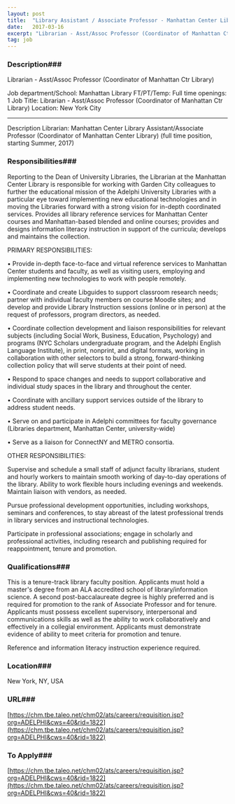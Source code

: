 ```yaml
---
layout: post
title:  "Library Assistant / Associate Professor - Manhattan Center Library"
date:   2017-03-16
excerpt: "Librarian - Asst/Assoc Professor (Coordinator of Manhattan Ctr Library) Job department/School: Manhattan Library FT/PT/Temp: Full time openings: 1 Job Title: Librarian - Asst/Assoc Professor (Coordinator of Manhattan Ctr Library) Location: New York City ________________________________________ Description Librarian: Manhattan Center Library Assistant/Associate Professor (Coordinator of Manhattan Center Library) (full time position, starting..."
tag: job
---
```


### Description###

Librarian - Asst/Assoc Professor 
(Coordinator of Manhattan Ctr Library)

Job department/School: Manhattan Library
FT/PT/Temp: Full time
openings: 1
Job Title: Librarian - Asst/Assoc Professor (Coordinator of Manhattan Ctr Library)
Location: New York City

________________________________________

Description
Librarian: Manhattan Center Library 
Assistant/Associate Professor (Coordinator of Manhattan Center Library)
(full time position, starting Summer, 2017)


### Responsibilities###

Reporting to the Dean of University Libraries, the Librarian at the Manhattan Center Library is responsible for working with Garden City colleagues to further the educational mission of the Adelphi University Libraries with a particular eye toward implementing new educational technologies and in moving the Libraries forward with a strong vision for in-depth coordinated services. Provides all library reference services for Manhattan Center courses and Manhattan-based blended and online courses; provides and designs information literacy instruction in support of the curricula; develops and maintains the collection.

PRIMARY RESPONSIBILITIES:

• Provide in-depth face-to-face and virtual reference services to Manhattan Center students and faculty, as well as visiting users, employing and implementing new technologies to work with people remotely.

• Coordinate and create Libguides to support classroom research needs; partner with individual faculty members on course Moodle sites; and develop and provide Library Instruction sessions (online or in person) at the request of professors, program directors, as needed.

• Coordinate collection development and liaison responsibilities for relevant subjects (including Social Work, Business, Education, Psychology) and programs (NYC Scholars undergraduate program, and the Adelphi English Language Institute), in print, nonprint, and digital formats, working in collaboration with other selectors to build a strong, forward-thinking collection policy that will serve students at their point of need. 

• Respond to space changes and needs to support collaborative and individual study spaces in the library and throughout the center.

• Coordinate with ancillary support services outside of the library to address student needs.

• Serve on and participate in Adelphi committees for faculty governance (Libraries department, Manhattan Center, university-wide)

• Serve as a liaison for ConnectNY and METRO consortia.

OTHER RESPONSIBILITIES:

Supervise and schedule a small staff of adjunct faculty librarians, student and hourly workers to maintain smooth working of day-to-day operations of the library. Ability to work flexible hours including evenings and weekends. Maintain liaison with vendors, as needed.

Pursue professional development opportunities, including workshops, seminars and conferences, to stay abreast of the latest professional trends in library services and instructional technologies.

Participate in professional associations; engage in scholarly and professional activities, including research and publishing required for reappointment, tenure and promotion.


### Qualifications###

This is a tenure-track library faculty position. Applicants must hold a master's degree from an ALA accredited school of library/information science. A second post-baccalaureate degree is highly preferred and is required for promotion to the rank of Associate Professor and for tenure. Applicants must possess excellent supervisory, interpersonal and communications skills as well as the ability to work collaboratively and effectively in a collegial environment. Applicants must demonstrate evidence of ability to meet criteria for promotion and tenure.

Reference and information literacy instruction experience required.




### Location###

New York, NY, USA


### URL###

[https://chm.tbe.taleo.net/chm02/ats/careers/requisition.jsp?org=ADELPHI&cws=40&rid=1822](https://chm.tbe.taleo.net/chm02/ats/careers/requisition.jsp?org=ADELPHI&cws=40&rid=1822)

### To Apply###

[https://chm.tbe.taleo.net/chm02/ats/careers/requisition.jsp?org=ADELPHI&cws=40&rid=1822](https://chm.tbe.taleo.net/chm02/ats/careers/requisition.jsp?org=ADELPHI&cws=40&rid=1822)





